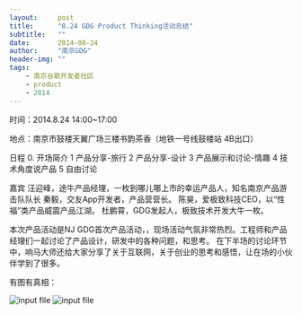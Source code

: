 ```yaml
---
layout:     post
title:      "8.24 GDG Product Thinking活动总结"
subtitle:   ""
date:       2014-08-24
author:     "南京GDG"
header-img: ""
tags:
    - 南京谷歌开发者社区
    - product
    - 2014
---
```


时间：2014.8.24   14:00~17:00

地点：南京市鼓楼天翼广场三楼书韵茶香（地铁一号线鼓楼站 4B出口）

日程
0. 开场简介
1 产品分享-旅行
2 产品分享-设计
3 产品展示和讨论-情趣
4 技术角度说产品
5 自由讨论

嘉宾
汪迎峰，途牛产品经理，一枚到哪儿哪上市的幸运产品人，知名南京产品游击队队长
秦毅，交友App开发者，产品营营长。
陈昊，爱极致科技CEO，以“性福”类产品威震产品江湖。
杜鹏霄，GDG发起人，极致技术开发大牛一枚。

本次产品活动是NJ GDG首次产品活动，，现场活动气氛非常热烈。工程师和产品经理们一起讨论了产品设计，研发中的各种问题，和思考。
在下半场的讨论环节中，响马大师还给大家分享了关于互联网，关于创业的思考和感悟，让在场的小伙伴学到了很多。

有图有真相：

<img src="{{ site.url }}/img/posts/2014/08/IMG_20140824_145751.jpg" alt="input file" />
<img src="{{ site.url }}/img/posts/2014/08/IMG_20140824_140824.jpg" alt="input file" />